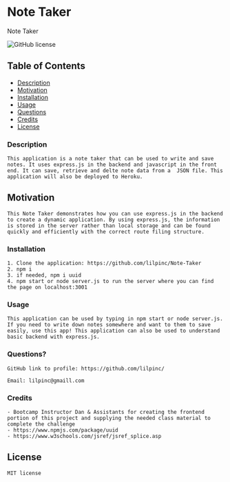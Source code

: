 # Note Taker 
Note Taker

  ![GitHub license](https://img.shields.io/badge/License-MIT-green.svg)


## Table of Contents

  * [Description](#description)
  * [Motivation](#motivation)
  * [Installation](#installation)
  * [Usage](#usage)
  * [Questions](#questions)
  * [Credits](#credits)
  * [License](#license)
  
### Description

    This application is a note taker that can be used to write and save notes. It uses express.js in the backend and javascript in the front end. It can save, retrieve and delte note data from a  JSON file. This application will also be deployed to Heroku.

## Motivation

    This Note Taker demonstrates how you can use express.js in the backend to create a dynamic application. By using express.js, the information is stored in the server rather than local storage and can be found quickly and efficiently with the correct route filing structure.

### Installation

    1. Clone the application: https://github.com/lilpinc/Note-Taker 
    2. npm i 
    3. if needed, npm i uuid 
    4. npm start or node server.js to run the server where you can find the page on localhost:3001

### Usage

    This application can be used by typing in npm start or node server.js. If you need to write down notes somewhere and want to them to save easily, use this app! This application can also be used to understand basic backend with express.js.

### Questions?

    GitHub link to profile: https://github.com/lilpinc/

    Email: lilpinc@gmaill.com
 

### Credits

    - Bootcamp Instructor Dan & Assistants for creating the frontend portion of this project and supplying the needed class material to complete the challenge
    - https://www.npmjs.com/package/uuid
    - https://www.w3schools.com/jsref/jsref_splice.asp    


## License 

    MIT license




